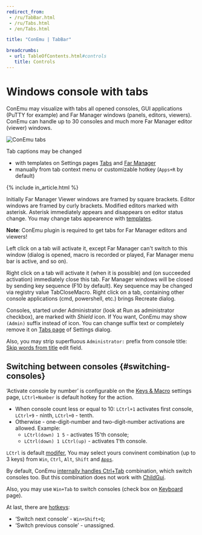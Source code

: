 ```yaml
---
redirect_from:
 - /ru/TabBar.html
 - /ru/Tabs.html
 - /en/Tabs.html

title: "ConEmu | TabBar"

breadcrumbs:
 - url: TableOfContents.html#controls
   title: Controls
---
```


# Windows console with tabs

ConEmu may visualize with tabs all opened consoles, GUI applications
(PuTTY for example) and Far Manager windows (panels, editors,
viewers). ConEmu can handle up to 30 consoles and much more Far
Manager editor (viewer) windows.

![ConEmu tabs](/img/ConEmuTabs2.png "ConEmu tabs and multiconsole")

Tab captions may be changed

* with templates on Settings pages [Tabs](SettingsTabBar.html) and [Far Manager](SettingsFar.html)
* manually from tab context menu or customizable hotkey (`Apps+R` by default)

{% include in_article.html %}

Initially Far Manager Viewer windows are framed by square brackets.
Editor windows are framed by curly brackets.
Modified editors marked with asterisk.
Asterisk immediately appears and disappears on editor status change.
You may change tabs appearence with [templates](SettingsTabBar.html).

**Note**: ConEmu plugin is required to get tabs for Far Manager editors and viewers!

Left click on a tab will activate it, except Far Manager can't switch to this window
(dialog is opened, macro is recorded or played, Far Manager menu bar is active, and so on).

Right click on a tab will activate it (when it is possible)
and (on succeeded activation) immediately close this tab.
Far Manager windows will be closed by sending key sequence (F10 by default).
Key sequence may be changed via registry value TabCloseMacro.
Right click on a tab, containing other console applications (cmd, powershell, etc.)
brings Recreate dialog.

Consoles, started under Administrator (look at Run as administrator checkbox),
are marked with *Shield* icon.
If You want, ConEmu may show ` (Admin)` suffix instead of icon.
You can change suffix text or completely remove it on
[Tabs page](SettingsTabBar.html) of Settings dialog.

Also, you may strip superfluous `Administrator:` prefix from console title:
[Skip words from title](SettingsTabBar.html) edit field.

## Switching between consoles  {#switching-consoles}

‘Activate console by number’ is configurable on the [Keys & Macro](SettingsHotkeys.html) settings page,
`LCtrl+Number` is default hotkey for the action.

* When console count less or equal to 10: `LCtrl+1` activates first console, `LCtrl+9` - ninth, `LCtrl+0` - tenth.
* Otherwise - one-digit-number and two-digit-number activations are allowed. Example:
  * `LCtrl(down) 1 5` - activates 15'th console;
  * `LCtrl(down) 1 LCtrl(up)` - activates 1'th console.

`LCtrl` is default [modifer](ConEmuTerms.html#Host_key),
You may select yours convinent combination (up to 3 keys)
from `Win`, `Ctrl`, `Alt`, `Shift` and [`Apps`](AppsKey.html).

By default, ConEmu [internally handles Ctrl+Tab](SettingsTabBar.html) combination,
which switch consoles too. But this combination does not work with [ChildGui](ChildGui.html).

Also, you may use `Win+Tab` to switch consoles (check box on [Keyboard](SettingsKeyboard.html) page).

At last, there are [hotkeys](SettingsHotkeys.html):
* ‘Switch next console’ - `Win+Shift+Q`;
* ‘Switch previous console’ - unassigned.
